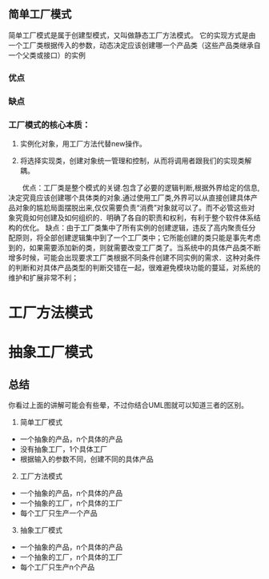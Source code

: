 ## 简单工厂模式
简单工厂模式是属于创建型模式，又叫做静态工厂方法模式。
它的实现方式是由一个工厂类根据传入的参数，动态决定应该创建哪一个产品类（这些产品类继承自一个父类或接口）的实例

### 优点


### 缺点


### 工厂模式的核心本质：
    
1. 实例化对象，用工厂方法代替new操作。
    
2. 将选择实现类，创建对象统一管理和控制，从而将调用者跟我们的实现类解耦。


　　优点：工厂类是整个模式的关键.包含了必要的逻辑判断,根据外界给定的信息,决定究竟应该创建哪个具体类的对象.通过使用工厂类,外界可以从直接创建具体产品对象的尴尬局面摆脱出来,仅仅需要负责“消费”对象就可以了。而不必管这些对象究竟如何创建及如何组织的．明确了各自的职责和权利，有利于整个软件体系结构的优化。
     缺点：由于工厂类集中了所有实例的创建逻辑，违反了高内聚责任分配原则，将全部创建逻辑集中到了一个工厂类中；它所能创建的类只能是事先考虑到的，如果需要添加新的类，则就需要改变工厂类了。当系统中的具体产品类不断增多时候，可能会出现要求工厂类根据不同条件创建不同实例的需求．这种对条件的判断和对具体产品类型的判断交错在一起，很难避免模块功能的蔓延，对系统的维护和扩展非常不利；
     
 # 工厂方法模式
 
 # 抽象工厂模式
 
 ## 总结
 你看过上面的讲解可能会有些晕，不过你结合UML图就可以知道三者的区别。
 1. 简单工厂模式
 - 一个抽象的产品，n个具体的产品
 - 没有抽象工厂，1个具体工厂
 - 根据输入的参数不同，创建不同的具体产品
 
 2. 工厂方法模式
 - 一个抽象的产品，n个具体的产品
 - 一个抽象的工厂，n个具体的工厂
 - 每个工厂只生产一个产品
 
 3. 抽象工厂模式
 - 一个抽象的产品，n个具体的产品
 - 一个抽象的工厂，n个具体的工厂
 - 每个工厂只生产n个产品